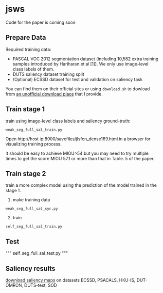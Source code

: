 # jsws
Code for the paper is coming soon

## Prepare Data
Required training data: 
* PASCAL VOC 2012 segmentation dataset (including 10,582 extra training samples introduced by Hariharan et al [1]). We only use image-level class labels of them. 
* DUTS saliency dataset training split
* (Optional) ECSSD dataset for test and validation on saliency task

You can find them on their official sites or using ```download.sh``` to dowload from [an unofficial download place](http://ok.i68h.cn:8000/) that I provide. 

## Train stage 1
train using image-level class labels and saliency ground-truth:

```shell
weak_seg_full_sal_train.py
```

Open http://host ip:8000/savefiles/jlsfcn_dense169.html in a browser for visualizing training process. 

It should be easy to achieve MIOU>54 but you may need to try multiple times to get the score MIOU 57.1 or more than that in Table. 5 of the paper. 

## Train stage 2
train a more complex model using the prediction of the model trained in the stage 1. 

1. make training data

```
weak_seg_full_sal_syn.py
```

2. train

```
self_seg_full_sal_train.py
```

## Test
"""
self_seg_full_sal_test.py
"""

## Saliency results

[download saliency maps]() on datasets ECSSD, PSACALS, HKU-IS, DUT-OMRON, DUTS-test, SOD
